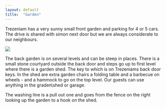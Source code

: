 ```yaml
---
layout: default
title:  "Garden"
---
```


Trezeniam has a very sunny small front garden and parking for 4 or 5 cars. The drive is shared with simon next door but we are always considerate to our neighbours.

<img src="{{site.baseurl}}/assets/images/garden.jpg">

The back garden is on several levels and can be steep in places. There is a small stone courtyard outside the back door and steps go up to first level where there is a garden shed. The key to which is on Trezeniams back door keys. In the shed are extra garden chairs a folding table and a barbecue on wheels - and a hammock to go on the top level. Our guests can use anything in the graden\shed or garage.

The washing line is a pull out one and goes from the fence on the right looking up the garden to a hook on the shed. 




